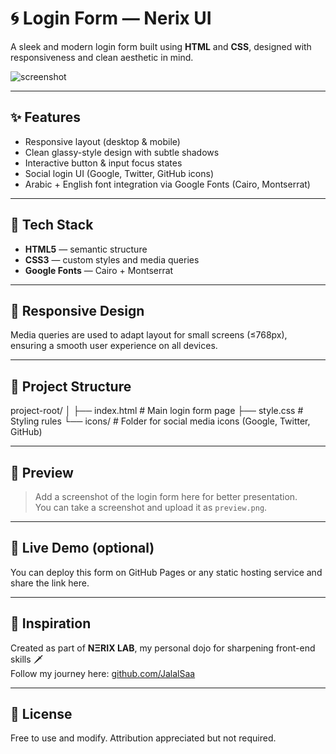 # 🌀 Login Form — Nerix UI

A sleek and modern login form built using **HTML** and **CSS**, designed with responsiveness and clean aesthetic in mind.

![screenshot](preview.png) <!-- يمكنك لاحقًا رفع صورة لمعاينة التصميم وتسميتها preview.png -->

---

## ✨ Features

- Responsive layout (desktop & mobile)
- Clean glassy-style design with subtle shadows
- Interactive button & input focus states
- Social login UI (Google, Twitter, GitHub icons)
- Arabic + English font integration via Google Fonts (Cairo, Montserrat)

---

## 🚀 Tech Stack

- **HTML5** — semantic structure
- **CSS3** — custom styles and media queries
- **Google Fonts** — Cairo + Montserrat

---

## 📱 Responsive Design

Media queries are used to adapt layout for small screens (≤768px), ensuring a smooth user experience on all devices.

---

## 📂 Project Structure

project-root/ │ ├── index.html        # Main login form page ├── style.css         # Styling rules └── icons/            # Folder for social media icons (Google, Twitter, GitHub)

---

## 📸 Preview

> Add a screenshot of the login form here for better presentation.  
> You can take a screenshot and upload it as `preview.png`.

---

## 🔗 Live Demo (optional)

You can deploy this form on GitHub Pages or any static hosting service and share the link here.

---

## 🧠 Inspiration

Created as part of **NΞRIX LAB**, my personal dojo for sharpening front-end skills 🗡️  
Follow my journey here: [github.com/JalalSaa](https://github.com/JalalSaa)

---

## 📜 License

Free to use and modify. Attribution appreciated but not required.
